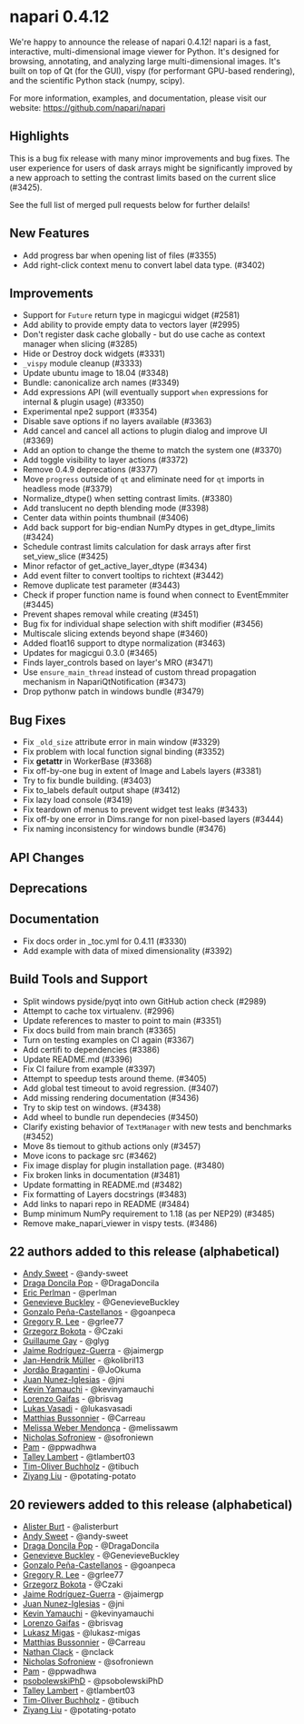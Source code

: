 # napari 0.4.12

We're happy to announce the release of napari 0.4.12!
napari is a fast, interactive, multi-dimensional image viewer for Python.
It's designed for browsing, annotating, and analyzing large multi-dimensional
images. It's built on top of Qt (for the GUI), vispy (for performant GPU-based
rendering), and the scientific Python stack (numpy, scipy).


For more information, examples, and documentation, please visit our website:
https://github.com/napari/napari

## Highlights

This is a bug fix release with many minor improvements and bug fixes. The user
experience for users of dask arrays might be significantly improved by a new
approach to setting the contrast limits based on the current slice (#3425).

See the full list of merged pull requests below for further delails!

## New Features
- Add progress bar when opening list of files (#3355)
- Add right-click context menu to convert label data type. (#3402)


## Improvements
- Support for `Future` return type in magicgui widget  (#2581)
- Add ability to provide empty data to vectors layer (#2995)
- Don't register dask cache globally - but do use cache as context manager when slicing (#3285)
- Hide or Destroy dock widgets (#3331)
- `_vispy` module cleanup (#3333)
- Update ubuntu image to 18.04 (#3348)
- Bundle: canonicalize arch names (#3349)
- Add expressions API (will eventually support `when` expressions for internal & plugin usage) (#3350)
- Experimental npe2 support (#3354)
- Disable save options if no layers available (#3363)
- Add cancel and cancel all actions to plugin dialog and improve UI (#3369)
- Add an option to change the theme to match the system one (#3370)
- Add toggle visibility to layer actions (#3372)
- Remove 0.4.9 deprecations (#3377)
- Move `progress` outside of `qt` and eliminate need for `qt` imports in headless mode  (#3379)
- Normalize_dtype() when setting contrast limits. (#3380)
- Add translucent no depth blending mode (#3398)
- Center data within points thumbnail (#3406)
- Add back support for big-endian NumPy dtypes in get_dtype_limits (#3424)
- Schedule contrast limits calculation for dask arrays after first set_view_slice (#3425)
- Minor refactor of get_active_layer_dtype (#3434)
- Add event filter to convert tooltips to richtext (#3442)
- Remove duplicate test parameter (#3443)
- Check if proper function name is found when connect to EventEmmiter (#3445)
- Prevent shapes removal while creating (#3451)
- Bug fix for individual shape selection with shift modifier (#3456)
- Multiscale slicing extends beyond shape (#3460)
- Added float16 support to dtype normalization (#3463)
- Updates for magicgui 0.3.0 (#3465)
- Finds layer_controls based on layer's MRO (#3471)
- Use `ensure_main_thread` instead of custom thread propagation mechanism in NapariQtNotification (#3473)
- Drop pythonw patch in windows bundle (#3479)


## Bug Fixes
- Fix `_old_size` attribute error in main window (#3329)
- Fix problem with local function signal binding (#3352)
- Fix __getattr__ in WorkerBase (#3368)
- Fix off-by-one bug in extent of Image and Labels layers (#3381)
- Try to fix bundle building. (#3403)
- Fix to_labels default output shape (#3412)
- Fix lazy load console (#3419)
- Fix teardown of menus to prevent widget test leaks (#3433)
- Fix off-by one error in Dims.range for non pixel-based layers (#3444)
- Fix naming inconsistency for windows bundle (#3476)


## API Changes


## Deprecations


## Documentation
- Fix docs order in _toc.yml for 0.4.11 (#3330)
- Add example with data of mixed dimensionality (#3392)


## Build Tools and Support
- Split windows pyside/pyqt into own GitHub action check (#2989)
- Attempt to cache tox virtualenv. (#2996)
- Update references to master to point to main (#3351)
- Fix docs build from main branch (#3365)
- Turn on testing examples on CI again (#3367)
- Add certifi to dependencies (#3386)
- Update README.md (#3396)
- Fix CI failure from example (#3397)
- Attempt to speedup tests around theme. (#3405)
- Add global test timeout to avoid regression. (#3407)
- Add missing rendering documentation (#3436)
- Try to skip test on windows. (#3438)
- Add wheel to bundle run dependecies (#3450)
- Clarify existing behavior of `TextManager` with new tests and benchmarks (#3452)
- Move 8s tiemout to github actions only (#3457)
- Move icons to package src (#3462)
- Fix image display for plugin installation page. (#3480)
- Fix broken links in documentation (#3481)
- Update formatting in README.md (#3482)
- Fix formatting of Layers docstrings (#3483)
- Add links to napari repo in README (#3484)
- Bump minimum NumPy requirement to 1.18 (as per NEP29) (#3485)
- Remove make_napari_viewer in vispy tests. (#3486)


## 22 authors added to this release (alphabetical)

- [Andy Sweet](https://github.com/napari/napari/commits?author=andy-sweet) - @andy-sweet
- [Draga Doncila Pop](https://github.com/napari/napari/commits?author=DragaDoncila) - @DragaDoncila
- [Eric Perlman](https://github.com/napari/napari/commits?author=perlman) - @perlman
- [Genevieve Buckley](https://github.com/napari/napari/commits?author=GenevieveBuckley) - @GenevieveBuckley
- [Gonzalo Peña-Castellanos](https://github.com/napari/napari/commits?author=goanpeca) - @goanpeca
- [Gregory R. Lee](https://github.com/napari/napari/commits?author=grlee77) - @grlee77
- [Grzegorz Bokota](https://github.com/napari/napari/commits?author=Czaki) - @Czaki
- [Guillaume Gay](https://github.com/napari/napari/commits?author=glyg) - @glyg
- [Jaime Rodríguez-Guerra](https://github.com/napari/napari/commits?author=jaimergp) - @jaimergp
- [Jan-Hendrik Müller](https://github.com/napari/napari/commits?author=kolibril13) - @kolibril13
- [Jordão Bragantini](https://github.com/napari/napari/commits?author=JoOkuma) - @JoOkuma
- [Juan Nunez-Iglesias](https://github.com/napari/napari/commits?author=jni) - @jni
- [Kevin Yamauchi](https://github.com/napari/napari/commits?author=kevinyamauchi) - @kevinyamauchi
- [Lorenzo Gaifas](https://github.com/napari/napari/commits?author=brisvag) - @brisvag
- [Lukas Vasadi](https://github.com/napari/napari/commits?author=lukasvasadi) - @lukasvasadi
- [Matthias Bussonnier](https://github.com/napari/napari/commits?author=Carreau) - @Carreau
- [Melissa Weber Mendonça](https://github.com/napari/napari/commits?author=melissawm) - @melissawm
- [Nicholas Sofroniew](https://github.com/napari/napari/commits?author=sofroniewn) - @sofroniewn
- [Pam](https://github.com/napari/napari/commits?author=ppwadhwa) - @ppwadhwa
- [Talley Lambert](https://github.com/napari/napari/commits?author=tlambert03) - @tlambert03
- [Tim-Oliver Buchholz](https://github.com/napari/napari/commits?author=tibuch) - @tibuch
- [Ziyang Liu](https://github.com/napari/napari/commits?author=potating-potato) - @potating-potato


## 20 reviewers added to this release (alphabetical)

- [Alister Burt](https://github.com/napari/napari/commits?author=alisterburt) - @alisterburt
- [Andy Sweet](https://github.com/napari/napari/commits?author=andy-sweet) - @andy-sweet
- [Draga Doncila Pop](https://github.com/napari/napari/commits?author=DragaDoncila) - @DragaDoncila
- [Genevieve Buckley](https://github.com/napari/napari/commits?author=GenevieveBuckley) - @GenevieveBuckley
- [Gonzalo Peña-Castellanos](https://github.com/napari/napari/commits?author=goanpeca) - @goanpeca
- [Gregory R. Lee](https://github.com/napari/napari/commits?author=grlee77) - @grlee77
- [Grzegorz Bokota](https://github.com/napari/napari/commits?author=Czaki) - @Czaki
- [Jaime Rodríguez-Guerra](https://github.com/napari/napari/commits?author=jaimergp) - @jaimergp
- [Juan Nunez-Iglesias](https://github.com/napari/napari/commits?author=jni) - @jni
- [Kevin Yamauchi](https://github.com/napari/napari/commits?author=kevinyamauchi) - @kevinyamauchi
- [Lorenzo Gaifas](https://github.com/napari/napari/commits?author=brisvag) - @brisvag
- [Lukasz Migas](https://github.com/napari/napari/commits?author=lukasz-migas) - @lukasz-migas
- [Matthias Bussonnier](https://github.com/napari/napari/commits?author=Carreau) - @Carreau
- [Nathan Clack](https://github.com/napari/napari/commits?author=nclack) - @nclack
- [Nicholas Sofroniew](https://github.com/napari/napari/commits?author=sofroniewn) - @sofroniewn
- [Pam](https://github.com/napari/napari/commits?author=ppwadhwa) - @ppwadhwa
- [psobolewskiPhD](https://github.com/napari/napari/commits?author=psobolewskiPhD) - @psobolewskiPhD
- [Talley Lambert](https://github.com/napari/napari/commits?author=tlambert03) - @tlambert03
- [Tim-Oliver Buchholz](https://github.com/napari/napari/commits?author=tibuch) - @tibuch
- [Ziyang Liu](https://github.com/napari/napari/commits?author=potating-potato) - @potating-potato

